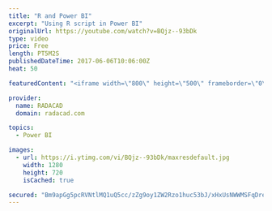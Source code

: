 ```yaml
---
title: "R and Power BI"
excerpt: "Using R script in Power BI"
originalUrl: https://youtube.com/watch?v=BQjz--93bDk
type: video
price: Free
length: PT5M2S
publishedDateTime: 2017-06-06T10:06:00Z
heat: 50

featuredContent: "<iframe width=\"800\" height=\"500\" frameborder=\"0\" src=\"https://www.youtube.com/embed/BQjz--93bDk\" allow=\"accelerometer; autoplay; encrypted-media; gyroscope; picture-in-picture\" allowfullscreen></iframe>"

provider:
  name: RADACAD
  domain: radacad.com

topics:
  - Power BI

images:
  - url: https://i.ytimg.com/vi/BQjz--93bDk/maxresdefault.jpg
    width: 1280
    height: 720
    isCached: true

secured: "Bm9apGg5pcRVNtlMQ1uQ5cc/zZg9oy1ZW2Rzo1huc53bJ/xHxUsNWWMSFqDrecucNp2mi5NrpaAszwBVHhDzXo6S2UPSry5EktBOVwXyvu8aDe6/x+KFSMLw76yibD5wftcQXJC9ir6CtsrwvaPYWLbxv16RhoL/lBgSEICfcCOWFSXFkiKl/aeXzTqBy0yYgshYPWgwzAuhb13gHASIkDY/QUUSc8CKEUp1pcgE4ltfytVEi/jko6xKyEMSZQDWxA7v4F8pDDS3XTetCAADDkOXAOR4CbK4Rnj7BEsZQlXt963tyziIQydlE+5XLHQCHcQzpUbJmvcVLHnSZqUcXu89FDFzLZW20tDblf3PYW7TcyJoC344UocTBbXeS8rFkGC/EQCcFsBZpzyVeToh5tjxMCo5xgxqd4L+jNgk9oE=;RjRQDVcOPn4voddjpj9bhA=="
---
```


